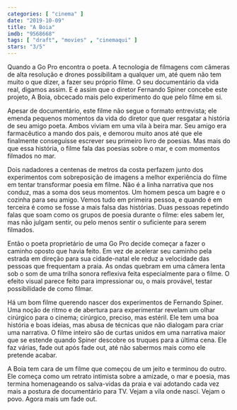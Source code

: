 ```yaml
---
categories: [ "cinema" ]
date: "2019-10-09"
title: "A Boia"
imdb: "9568668"
tags: [ "draft", "movies" , "cinemaqui" ]
stars: "3/5"
---
```

Quando a Go Pro encontra o poeta. A tecnologia de filmagens com câmeras de alta resolução e drones possibilitam a qualquer um, até quem não tem muito o que dizer, a fazer seu próprio filme. O seu documentário da vida real, digamos assim. E é assim que o diretor Fernando Spiner concebe este projeto, A Boia, obcecado mais pelo experimento do que pelo filme em si.

Apesar de documentário, este filme não segue o formato entrevista; ele emenda pequenos momentos da vida do diretor que quer resgatar a história de seu amigo poeta. Ambos viviam em uma vila à beira mar. Seu amigo era farmacêutico a mando dos pais, e demorou muito anos até que ele finalmente conseguisse escrever seu primeiro livro de poesias. Mas mais do que essa história, o filme fala das poesias sobre o mar, e  com momentos filmados no mar. 

Dois nadadores a centenas de metros da costa perfazem junto dos experimentos com sobreposição de imagens a melhor experiência do filme em tentar transformar poesia em filme. Não é a linha narrativa que nos conduz, mas a soma dos seus momentos. Um homem pesca um bagre e o cozinha para seu amigo. Vemos tudo em primeira pessoa, e quando é em terceira é como se fosse a mais falsa das histórias. Duas pessoas repetindo falas que soam como os grupos de poesia durante o filme: eles sabem ler, mas não julgam sentir, ou pelo menos sentir o suficiente para serem filmados.

Então o poeta proprietário de uma Go Pro decide começar a fazer o caminho oposto que havia feito. Em vez de acelerar seu caminho pela estrada em direção para sua cidade-natal ele reduz a velocidade das pessoas que frequentam a praia. As ondas quebram em uma câmera lenta sob o som de uma trilha sonora reflexiva feita especialmente para o filme. O efeito visual parece feito para impressionar ou, o mais provável, testar possibilidade de como filmar.

Há um bom filme querendo nascer dos experimentos de Fernando Spiner. Uma noção de ritmo e de abertura para experimentar revelam um olhar cirúrgico para o cinema; cirúrgico, preciso, mas estéril. Ele tem uma boa história e boas ideias, mas abusa de técnicas que não dialogam para criar uma narrativa. O filme inteiro são de curtas unidos em uma narrativa maior que se estende quando Spiner descobre os truques para a última cena. Ele faz várias, fade out após fade out, até não sabermos mais como ele pretende acabar.

A Boia tem cara de um filme que começou de um jeito e terminou do outro. Ele começa como um retrato intimista sobre a amizade, o mar e poesia, mas termina homenageando os salva-vidas da praia e vai adotando cada vez mais a postura de documentário para TV. Vejam a vila onde nasci. Vejam o povo. Agora mais um fade out.
